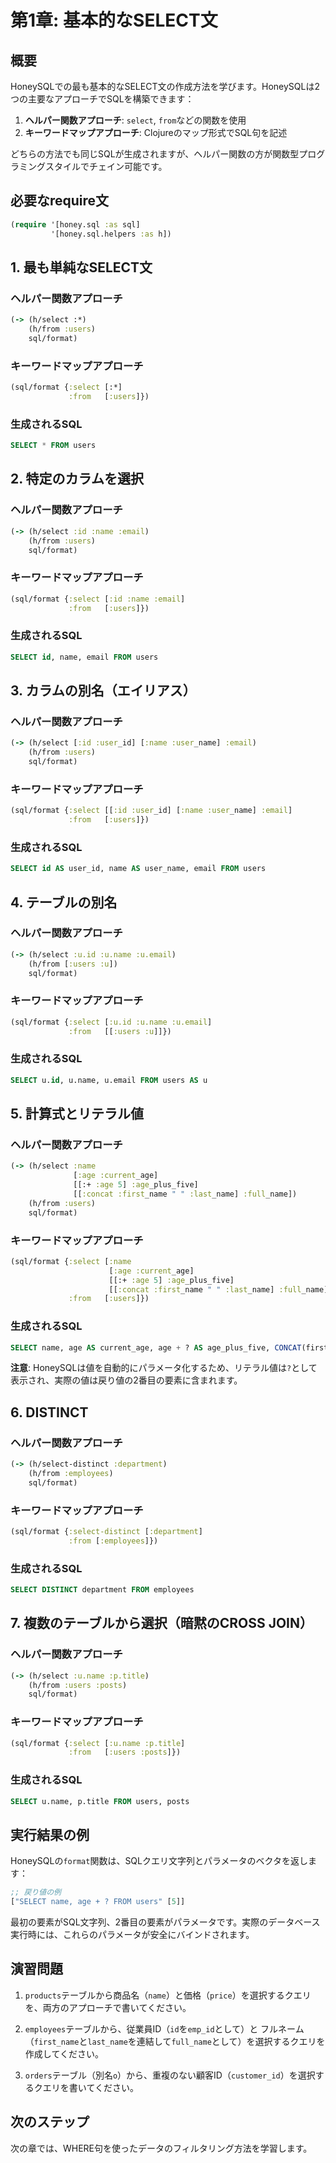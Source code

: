 # 第1章: 基本的なSELECT文

## 概要

HoneySQLでの最も基本的なSELECT文の作成方法を学びます。HoneySQLは2つの主要なアプローチでSQLを構築できます：

1. **ヘルパー関数アプローチ**: `select`, `from`などの関数を使用
2. **キーワードマップアプローチ**: Clojureのマップ形式でSQL句を記述

どちらの方法でも同じSQLが生成されますが、ヘルパー関数の方が関数型プログラミングスタイルでチェイン可能です。

## 必要なrequire文

```clojure
(require '[honey.sql :as sql]
         '[honey.sql.helpers :as h])
```

## 1. 最も単純なSELECT文

### ヘルパー関数アプローチ
```clojure
(-> (h/select :*)
    (h/from :users)
    sql/format)
```

### キーワードマップアプローチ
```clojure
(sql/format {:select [:*]
             :from   [:users]})
```

### 生成されるSQL
```sql
SELECT * FROM users
```

## 2. 特定のカラムを選択

### ヘルパー関数アプローチ
```clojure
(-> (h/select :id :name :email)
    (h/from :users)
    sql/format)
```

### キーワードマップアプローチ
```clojure
(sql/format {:select [:id :name :email]
             :from   [:users]})
```

### 生成されるSQL
```sql
SELECT id, name, email FROM users
```

## 3. カラムの別名（エイリアス）

### ヘルパー関数アプローチ
```clojure
(-> (h/select [:id :user_id] [:name :user_name] :email)
    (h/from :users)
    sql/format)
```

### キーワードマップアプローチ
```clojure
(sql/format {:select [[:id :user_id] [:name :user_name] :email]
             :from   [:users]})
```

### 生成されるSQL
```sql
SELECT id AS user_id, name AS user_name, email FROM users
```

## 4. テーブルの別名

### ヘルパー関数アプローチ
```clojure
(-> (h/select :u.id :u.name :u.email)
    (h/from [:users :u])
    sql/format)
```

### キーワードマップアプローチ
```clojure
(sql/format {:select [:u.id :u.name :u.email]
             :from   [[:users :u]]})
```

### 生成されるSQL
```sql
SELECT u.id, u.name, u.email FROM users AS u
```

## 5. 計算式とリテラル値

### ヘルパー関数アプローチ
```clojure
(-> (h/select :name 
              [:age :current_age]
              [[:+ :age 5] :age_plus_five]
              [[:concat :first_name " " :last_name] :full_name])
    (h/from :users)
    sql/format)
```

### キーワードマップアプローチ
```clojure
(sql/format {:select [:name 
                      [:age :current_age]
                      [[:+ :age 5] :age_plus_five]
                      [[:concat :first_name " " :last_name] :full_name]]
             :from   [:users]})
```

### 生成されるSQL
```sql
SELECT name, age AS current_age, age + ? AS age_plus_five, CONCAT(first_name, ?, last_name) AS full_name FROM users
```

**注意**: HoneySQLは値を自動的にパラメータ化するため、リテラル値は`?`として表示され、実際の値は戻り値の2番目の要素に含まれます。

## 6. DISTINCT

### ヘルパー関数アプローチ
```clojure
(-> (h/select-distinct :department)
    (h/from :employees)
    sql/format)
```

### キーワードマップアプローチ
```clojure
(sql/format {:select-distinct [:department]
             :from [:employees]})
```

### 生成されるSQL
```sql
SELECT DISTINCT department FROM employees
```

## 7. 複数のテーブルから選択（暗黙のCROSS JOIN）

### ヘルパー関数アプローチ
```clojure
(-> (h/select :u.name :p.title)
    (h/from :users :posts)
    sql/format)
```

### キーワードマップアプローチ
```clojure
(sql/format {:select [:u.name :p.title]
             :from   [:users :posts]})
```

### 生成されるSQL
```sql
SELECT u.name, p.title FROM users, posts
```

## 実行結果の例

HoneySQLの`format`関数は、SQLクエリ文字列とパラメータのベクタを返します：

```clojure
;; 戻り値の例
["SELECT name, age + ? FROM users" [5]]
```

最初の要素がSQL文字列、2番目の要素がパラメータです。実際のデータベース実行時には、これらのパラメータが安全にバインドされます。

## 演習問題

1. `products`テーブルから商品名（`name`）と価格（`price`）を選択するクエリを、両方のアプローチで書いてください。

2. `employees`テーブルから、従業員ID（`id`を`emp_id`として）と フルネーム（`first_name`と`last_name`を連結して`full_name`として）を選択するクエリを作成してください。

3. `orders`テーブル（別名`o`）から、重複のない顧客ID（`customer_id`）を選択するクエリを書いてください。

## 次のステップ

次の章では、WHERE句を使ったデータのフィルタリング方法を学習します。